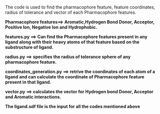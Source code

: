 The code is used to find the pharmacophore feature, feature coordinates, radius of tolerance and vector of each Pharmacophore features.<br>

<b>Pharmacophore features<b>==> Aromatic,Hydrogen Bond Donor, Acceptor, Positive Ion, Negative Ion and Hydrophobic. <br>

features.py ==> Can find the Pharmacophore features present in any ligand along with their heavy atoms of that feature based on the substructure of ligand. <br>

radius.py ==> specifies the radius of tolerance sphere of any pharmacophore feature.<br>

coordinates_generation.py ==> retrive the coordinates of each atom of a ligand and can calculate the coordinate of Pharmacophore feature present in that ligand.<br>

vector.py ==> calculates the vector for Hydrogen bond Donor, Acceptor and Aromatic interactions.<br>

The ligand.sdf file is the input for all the codes mentioned above<br>




